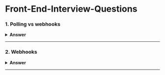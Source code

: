 # Front-End-Interview-Questions

### 1. Polling vs webhooks

<details><summary><b>Answer</b></summary>
<p>

#### 
![Mono Repo](./images/1696764940722.gif)
Polling and webhooks are two different approaches to obtain real-time data updates in software systems. Polling involves repeatedly checking a server or endpoint for updates at specified intervals. While it's straightforward, it can be inefficient and may lead to unnecessary resource usage. In contrast, webhooks enable the server to notify a client whenever there is new data available, reducing the need for constant polling and improving efficiency. Webhooks are more responsive and scalable, making them a preferred choice for real-time applications and reducing network traffic compared to traditional polling mechanisms.

polling is ideal in situations where continuous updates are expected. Like live monitoring dashboards for stock marketing for example.📉 📈
  Here’s to my fresher network.
  **Imagine you're waiting for a package to be delivered to your house:**
  
  1. **Webhooks**:
   - Webhooks are like having a special bell that rings at your door, and the delivery person pushes it whenever they arrive with a package. You don't have to keep checking the door; you'll instantly know when the package is there.
  
  2. **Polling**:
   - Polling is more like you constantly going to the window and looking outside to see if the delivery person is there yet. You might check every few minutes, and if they're not there, you keep checking. It's like you're being more proactive in finding out when the package arrives.

**How polling works**
Polling involves periodically making requests to a system to check for new events or data. If new data is found, a response is returned with the new data in its payload. If no new data is available, nothing is returned.

Polling is used to query systems for new information and can be set up as an automated cron job that runs at certain intervals.

To capture the difference between these two approaches with a relatable example, polling is like going to the post office to check if you have new mail. Using webhooks is basically having mail delivered to your house every time you have new mail simply by giving the postman your house address.

**When to use polling**
Polling can be used when you don't need real-time updates, which cause frequent changes in data and can crash your system if you decide to receive updates every single time something changes.

Imagine you're running a successful startup and the number of users is growing by a hundred users each second. You want a big screen in the middle of the office to display your current subscriber count. Subscribing for new data each time a new user signs up would be chaos.

What you should do is poll your server every five to ten minutes to fetch the current total number of users. This would be lesser work for your system and ultimately would consume lesser resources.

**How webhooks differ from polling**
Polling uses the pull model of communication where a system pulls information from another system, while webhooks use the push model by pushing information from a source application to a destination application.

Polling requests are made by a client, while webhook requests are made by a server. Webhooks are also automatically triggered when an event occurs, whereas polling is set up to run at fixed intervals and runs whether there is a new event or not.

Polling can be resource-intensive and you need to make calls on whether the efforts will be fruitful or not. This is not the case for webhook requests, which are only made when there is new information.
     
</p>
</details>

---

### 2. Webhooks

<details><summary><b>Answer</b></summary>
<p>

#### 
How webhooks differ from APIs
Webhooks make calls to APIs. An API provides webhooks with the entry point to push data to an application. When an event occurs in a source application, a webhook request is triggered to one of the API endpoints.

**When to use webhooks**
Now that you have a good understanding of how webhooks and other communication systems work, in what scenarios is it then appropriate to go with webhooks?

Webhooks are a simplified model of communication thus, you should use webhooks when you require the following:

**Real-time one-way communication (from source to destination)**
A non-persistent connection between the two systems' communication
You want to respond immediately to an event from a SaaS application that supports webhooks
You want to use the push model to immediately push updates
The communication is one-to-one
A lot of SaaS applications use webhooks for communication — for example, Shopify uses webhooks to communicate events like when a shopping cart is updated or a sale is made. Stripe uses webhooks to communicate events like account updates, payments, etc.

**Examples of these types of scenarios include:**
1. An e-commerce store notifying your invoicing application about a sale
2. E-commerce stores notifying merchants when a particular item is out of stock
3. Payment gateway notifying merchants about a payment
4. Version control systems notifying team members about a commit to a repository
5. Monitoring systems alerting administrators about an error or unusual activity in a system
6. Synchronizing information across systems — for example when a user changes their email in your HR or CRM system, their email is also changed in the payroll or invoicing system

**Sites that send webhooks for notifications and information sharing**
1. <a href="https://www.twilio.com/docs/usage/webhooks" title="twilio webhook documentation">Twilio webhooks</a> convey information about events such as delivered SMS messages, voice calls, and authentication
2. <a href="https://slack.com/intl/en-ca/help/articles/115005265063-Incoming-webhooks-for-Slack" title="slack webhook documentation ">Slack webhooks</a> post messages from apps into Slack
3. <a href="https://shopify.dev/api/admin/rest/reference/events/webhook" title="Shopify webhook documentation">Shopify webhooks</a> sync with Shopify and execute code when an event takes place in your store
4. <a href="https://stripe.com/docs/webhooks" title="stripe webhook documentation">Stripe webhooks</a> notify your application when an event occurs in your account<!-- --> <!-- -->… there are many more examples.

</p>
</details>

---

